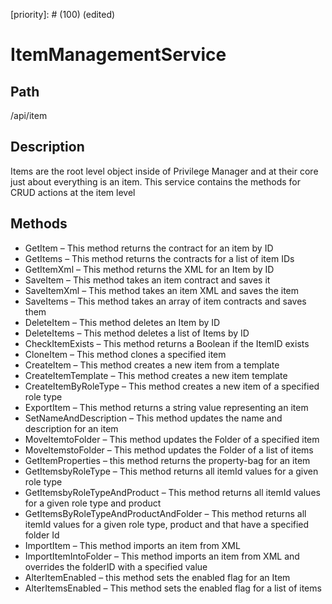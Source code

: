 [title]: # (Item Management Service)
[tags]: # (Console and Internal Services)
[priority]: # (100) (edited) 
# ItemManagementService

## Path

/api/item

## Description

Items are the root level object inside of Privilege Manager and at their core just about everything is an item.  This service contains the methods for CRUD actions at the item level

## Methods

* GetItem – This method returns the contract for an item by ID
* GetItems – This method returns the contracts for a list of item IDs
* GetItemXml – This method returns the XML for an Item by ID
* SaveItem – This method takes an item contract and saves it
* SaveItemXml – This method takes an item XML and saves the item
* SaveItems – This method takes an array of item contracts and saves them
* DeleteItem – This method deletes an Item by ID
* DeleteItems – This method deletes a list of Items by ID
* CheckItemExists – This method returns a Boolean if the ItemID exists
* CloneItem – This method clones a specified item
* CreateItem – This method creates a new item from a template
* CreateItemTemplate – This method creates a new item template
* CreateItemByRoleType – This method creates a new item of a specified role type
* ExportItem – This method returns a string value representing an item
* SetNameAndDescription – This method updates the name and description for an item 
* MoveItemtoFolder – This method updates the Folder of a specified item
* MoveItemstoFolder – This method updates the Folder of a list of items
* GetItemProperties – this method returns the property-bag for an item
* GetItemsbyRoleType – This method returns all itemId values for a given role type
* GetItemsbyRoleTypeAndProduct – This method returns all itemId values for a given role type and product
* GetItemsByRoleTypeAndProductAndFolder – This method returns all itemId values for a given role type, product and that have a specified folder Id
* ImportItem – This method imports an item from XML
* ImportItemIntoFolder – This method imports an item from XML and overrides the folderID with a specified value
* AlterItemEnabled – this method sets the enabled flag for an Item
* AlterItemsEnabled – This method sets the enabled flag for a list of items
